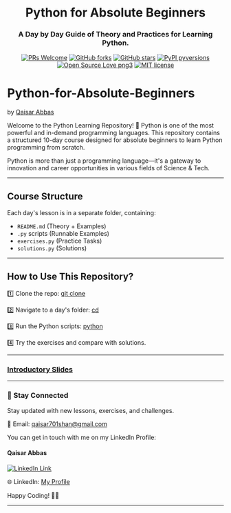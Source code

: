 <div align="center">
<h1>Python for Absolute Beginners</h1>
<h3>A Day by Day Guide of Theory and Practices for Learning Python.</h3>
  
[![PRs Welcome](https://img.shields.io/badge/PRs-welcome-brightgreen.svg?style=flat-square)](http://makeapullrequest.com)
[![GitHub forks](https://img.shields.io/github/forks/QaisarAbbas2024/Python-for-Absolute-Beginners.svg?style=social&label=Fork&maxAge=2592000)](https://github.com/QaisarAbbas2024/Python-for-Absolute-Beginners/network/)
[![GitHub stars](https://img.shields.io/github/stars/QaisarAbbas2024/Python-for-Absolute-Beginners/network.svg?style=social&label=Star&maxAge=2592000)](https://GitHub.com/QaisarAbbas2024/Python-for-Absolute-Beginners/stargazers/)
[![PyPI pyversions](https://img.shields.io/pypi/pyversions/ansicolortags.svg)](https://pypi.python.org/pypi/ansicolortags/)
[![Open Source Love png3](https://badges.frapsoft.com/os/v3/open-source.png?v=103)](https://github.com/ellerbrock/open-source-badges/)
[![MIT license](https://img.shields.io/badge/License-MIT-blue.svg)](https://lbesson.mit-license.org/)
</div>

# Python-for-Absolute-Beginners
by [Qaisar Abbas](https://github.com/QaisarAbbas2024/)

Welcome to the Python Learning Repository! 🚀
Python is one of the most powerful and in-demand programming languages. This repository contains a structured 10-day course designed for absolute beginners to learn Python programming from scratch.

Python is more than just a programming language—it's a gateway to innovation and career opportunities in various fields of Science & Tech.
***
## Course Structure
Each day's lesson is in a separate folder, containing:
- `README.md` (Theory + Examples)
- `.py` scripts (Runnable Examples)
- `exercises.py` (Practice Tasks)
- `solutions.py` (Solutions)
***
## How to Use This Repository?

1️⃣ Clone the repo:
[git clone](https://github.com/QaisarAbbas2024/Python-for-Absolute-Beginners.git)

2️⃣ Navigate to a day's folder:
[cd](Day-01.md)

3️⃣ Run the Python scripts:
[python](Day-01.py)

4️⃣ Try the exercises and compare with solutions.
***
### [Introductory Slides](https://docs.google.com/presentation/d/1MtS49cujCHNGnQuQUOePSOXJngB-XQs-aJl9D1qHJlU/edit#slide=id.p1)
***
### 📩 Stay Connected
Stay updated with new lessons, exercises, and challenges.

📧 Email: qaisar701shan@gmail.com

You can get in touch with me on my LinkedIn Profile:
#### Qaisar Abbas
[![LinkedIn Link](https://img.shields.io/badge/Connect-QaisarAbbas-green.svg?logo=linkedin&longCache=true&style=social&label=Connect
)](https://www.linkedin.com/in/qaisar-abbas2024)

🌐 LinkedIn: [My Profile](https://www.linkedin.com/in/qaisar-abbas2024/)

Happy Coding! 🚀🐍
***
